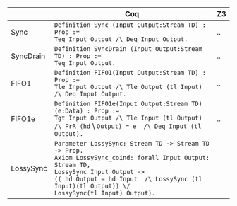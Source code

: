 |   | Coq | Z3 |
|---|-----|----|
| Sync | `Definition Sync (Input Output:Stream TD) : Prop :=`<br>`Teq Input Output /\ Deq Input Output.` | .. |
| SyncDrain | `Definition SyncDrain (Input Output:Stream TD) : Prop :=`<br>`Teq Input Output.` | .. |
| FIFO1 | `Definition FIFO1(Input Output:Stream TD) : Prop :=`<br>`Tle Input Output /\ Tle Output (tl Input) /\ Deq Input Output.` | .. |
| FIFO1e | `Definition FIFO1e(Input Output:Stream TD)(e:Data) : Prop :=`<br> `Tgt Input Output /\ Tle Input (tl Output)`<br>`/\ PrR (hd` \ `Output) = e  /\ Deq Input (tl Output).` | .. |
| LossySync | `Parameter LossySync: Stream TD -> Stream TD -> Prop.`<br>`Axiom LossySync_coind: forall Input Output: Stream TD,`<br>`LossySync Input Output ->`<br>`(( hd Output = hd Input  /\ LossySync (tl Input)(tl Output)) \/`<br>`LossySync(tl Input) Output).`
